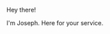 Hey there!

I'm Joseph. Here for your service.

<!---
mattmoevil/mattmoevil is a ✨ special ✨ repository because its `README.md` (this file) appears on your GitHub profile.
You can click the Preview link to take a look at your changes.
--->
